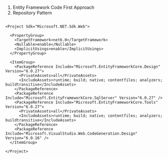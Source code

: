 1. Entity Framework Code First Approach
2. Repository Pattern

``````````````````````````````````````````````````````````````````````````````````````````````````````````````````

<Project Sdk="Microsoft.NET.Sdk.Web">

  <PropertyGroup>
    <TargetFramework>net6.0</TargetFramework>
    <Nullable>enable</Nullable>
    <ImplicitUsings>enable</ImplicitUsings>
  </PropertyGroup>

  <ItemGroup>
    <PackageReference Include="Microsoft.EntityFrameworkCore.Design" Version="6.0.27">
      <PrivateAssets>all</PrivateAssets>
      <IncludeAssets>runtime; build; native; contentfiles; analyzers; buildtransitive</IncludeAssets>
    </PackageReference>
    <PackageReference Include="Microsoft.EntityFrameworkCore.SqlServer" Version="6.0.27" />
    <PackageReference Include="Microsoft.EntityFrameworkCore.Tools" Version="6.0.27">
      <PrivateAssets>all</PrivateAssets>
      <IncludeAssets>runtime; build; native; contentfiles; analyzers; buildtransitive</IncludeAssets>
    </PackageReference>
    <PackageReference Include="Microsoft.VisualStudio.Web.CodeGeneration.Design" Version="6.0.16" />
  </ItemGroup>

</Project>

````````````````````````````````````````````````````````````````````````````````````````````````````````````````````````````
